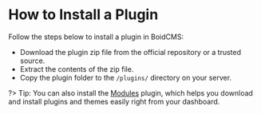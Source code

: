 # How to Install a Plugin

Follow the steps below to install a plugin in BoidCMS:

- Download the plugin zip file from the official repository or a trusted source.
- Extract the contents of the zip file.
- Copy the plugin folder to the `/plugins/` directory on your server.


?> Tip: You can also install the [Modules](plugins/modules) plugin, which helps you download and install plugins and themes easily right from your dashboard.
